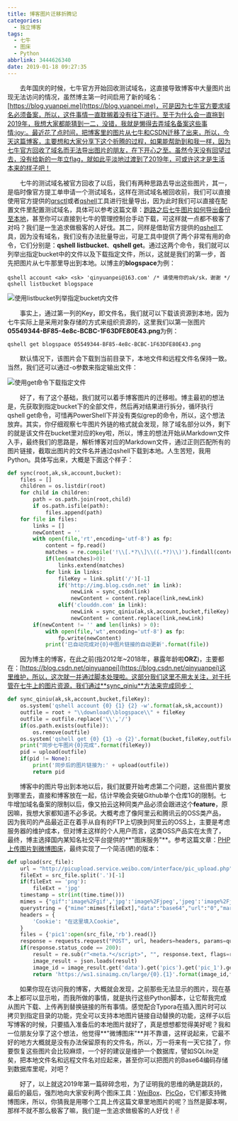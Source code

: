```yaml
---
title: 博客图片迁移折腾记
categories:
  - 独立博客
tags:
  - 七牛
  - 图床
  - Python
abbrlink: 3444626340
date: 2019-01-18 09:27:35
---
```

&emsp;&emsp;去年国庆的时候，七牛官方开始回收测试域名，这直接导致博客中大量图片出现无法访问的情况，虽然博主第一时间启用了新的域名：[https://blog.yuanpei.me](https://blog.yuanpei.me)，可是因为七牛官方要求域名必须备案，所以，这件事情一直耽搁着没有往下进行。至于为什么会一直拖到2019年，我想大家都能猜到一二，没错，我就是懒得去弄域名备案这些事情:joy:。最近花了点时间，把博客里的图片从七牛和CSDN迁移了出来，所以，今天这篇博客，主要想和大家分享下这个折腾的过程，如果能帮助到和我一样，因为七牛官方回收了域名而无法导出图片的朋友，在下开心之至。虽然今天没有回望过去，没有给新的一年立flag，就如此平淡地过渡到了2019年，可或许这才是生活本来的样子吧！

&emsp;&emsp;七牛的测试域名被官方回收了以后，我们有两种思路去导出这些图片，其一，是临时像官方提工单申请一个测试域名，这样在测试域名被回收前，我们可以直接使用官方提供的[qrsctl](https://developer.qiniu.com/kodo/tools/qrsctl)或者[qshell](https://developer.qiniu.com/kodo/tools/qshell)工具进行批量导出，因为此时我们可以直接在配置文件里配置测试域名，具体可以参考这篇文章：[跑路之后七牛图片如何导出备份至本地](https://www.jianshu.com/p/309709f7bfe4)，甚至你可以直接到七牛的管理控制台手动下载，可这样就一点都不极客了对吗？我们是一生追求做极客的人好伐。其二，同样是借助官方提供的[qshell](https://developer.qiniu.com/kodo/tools/qshell)工具，因为没有域名，我们没有办法批量导出，可是工具中提供了两个非常有用的命令，它们分别是：**qshell listbucket**、**qshell get**。通过这两个命令，我们就可以列举出指定bucket中的文件以及下载指定文件，所以，这就是我们的第一步，首先把图片从七牛那里导出到本地。以博主的**blogspace**为例：
```Shell
qshell account <ak> <sk> 'qinyuanpei@163.com' /* 请使用你的ak/sk，谢谢 */
qshell listbucket blogspace
```
![使用listbucket列举指定bucket内文件](https://ws1.sinaimg.cn/large/4c36074fly1fzakc094mzj20zb0a5qv5.jpg)

&emsp;&emsp;事实上，通过第一列的Key，即文件名，我们就可以下载该资源到本地，因为七牛实际上是采用对象存储的方式来组织资源的，这里我们以第一张图片**05549344-BF85-4e8c-BCBC-1F63DFE80E43.png**为例：

```Shell
qshell get blogspace 05549344-BF85-4e8c-BCBC-1F63DFE80E43.png
```

&emsp;&emsp;默认情况下，该图片会下载到当前目录下，本地文件和远程文件名保持一致。当然，我们还可以通过-o参数来指定输出文件：

![使用get命令下载指定文件](https://ws1.sinaimg.cn/large/4c36074fly1fzakdbeka4j20fo0ex4qp.jpg)

&emsp;&emsp;好了，有了这个基础，我们就可以着手博客图片的迁移啦。博主最初的想法是，先获取到指定bucket下的全部文件，然后再对结果进行拆分，循环执行qshell get命令，可惜再PowerShell下并没有类似grep的命令，所以，这个想法放弃。其实，你仔细观察七牛图片外链的格式就会发现，除了域名部分以外，剩下的就是该文件在bucket里对应的key啦，所以，博主的想法开始从Markdown文件入手，最终我们的思路是，解析博客对应的Markdown文件，通过正则匹配所有的图片链接，截取出图片的文件名并通过qshell下载到本地。人生苦短，我用Python。具体写出来，大概是下面这个样子：
```Python
def sync(root,ak,sk,account,bucket):
    files = []
    children = os.listdir(root)
    for child in children:
        path = os.path.join(root,child)
        if os.path.isfile(path):
            files.append(path)
    for file in files:
        links = []
        newContent = ''
        with open(file,'rt',encoding='utf-8') as fp:
            content = fp.read()
            matches = re.compile('!\\[.*?\\]\\((.*?)\\)').findall(content) 
            if(len(matches)>0):
                links.extend(matches)
            for link in links:
                fileKey = link.split('/')[-1]
                if('http://img.blog.csdn.net' in link):
                    newLink = sync_csdn(link)
                    newContent = content.replace(link,newLink)
                elif('clouddn.com' in link):
                    newLink = sync_qiniu(ak,sk,account,bucket,fileKey)
                    newContent = content.replace(link,newLink)
        if(newContent != '' and len(links) > 0):
            with open(file,'wt',encoding='utf-8') as fp:
                fp.write(newContent)
            print('已自动完成对{0}中图片链接的自动更新'.format(file))
```
&emsp;&emsp;因为博主的博客，在此之前(指2012年~2018年，暴露年龄啦**ORZ**)，主要都在：[https://blog.csdn.net/qinyuanpei](https://blog.csdn.net/qinyuanpei)这里维护，所以，这次就一并通过脚本处理啦。这部分我们这里不用太关注，对于托管在七牛上的图片资源，我们通过**sync_qiniu**方法来完成同步：

```Python
def sync_qiniu(ak,sk,account,bucket,fileKey):
    os.system('qshell account {0} {1} {2} -w'.format(ak,sk,account))
    outfile = root + "\\download\\blogspace\\" + fileKey
    outfile = outfile.replace('\\','/')
    if(os.path.exists(outfile)):
        os.remove(outfile)
    os.system('qshell get {0} {1} -o {2}'.format(bucket,fileKey,outfile))
    print("同步七牛图片{0}完成".format(fileKey))
    pid = upload(outfile)
    if(pid != None):
        print('同步后的图片链接为:' + upload(outfile))
        return pid
```
&emsp;&emsp;博客中的图片导出到本地以后，我们就要开始考虑第二个问题，这些图片要放到哪里去，直接和博客放在一起，估计早晚会突破Github单个仓库1G的限制。七牛增加域名备案的限制以后，像又拍云这种同类产品必须会跟进这个**feature**，原因嘛，我想大家都知道不必多说。大概考虑了像阿里云和腾讯云的OSS类产品，因为我司的产品最近正在着手从自有的FTP上切换到阿里云的OSS上，主要是考虑服务器的维护成本，但对博主这样的个人用户而言，这类OSS产品实在太贵了，最终，博主选择国内某知名社交平台提供的**"图床服务"**。参考这篇文章：[PHP上传图片到微博图床](https://segmentfault.com/a/1190000008490501)，最终实现了一个简洁(陋)的版本：
```Python
def upload(src_file):
    url = "http://picupload.service.weibo.com/interface/pic_upload.php"
    fileExt = src_file.split('.')[-1]
    if(fileExt == 'png'):
        fileExt = 'jpg'
    timestamp = str(int(time.time()))
    mimes = {"gif":'image%2Fgif','jpg':'image%2Fjpeg','jpeg':'image%2Fjpeg'}
    querystring = {"mime":mimes[fileExt],"data":"base64","url":"0","markpos":"1","logo":"","nick":"0","marks":"1","app":"miniblog","cb":"http://weibo.com/aj/static/upimgback.html?_wv=5","callback":"STK_ijax_" + timestamp}
    headers = {
        'Cookie': "在这里填入Cookie",
    }
    files = {'pic1':open(src_file,'rb').read()}
    response = requests.request("POST", url, headers=headers, params=querystring,files=files)
    if(response.status_code == 200):
        result = re.sub(r"<meta.*</script>", "", response.text, flags=re.S)
        image_result = json.loads(result)
        image_id = image_result.get('data').get('pics').get('pic_1').get('pid')
        return 'https://ws1.sinaimg.cn/large/{0}.{1}'.format(image_id,fileExt)
```
&emsp;&emsp;如果你现在访问我的博客，大概就会发现，之前那些无法显示的图片，现在基本上都可以显示啦，而我所做的事情，就是执行这些Python脚本，让它帮我完成从图片下载、上传再到替换链接的所有事情。感觉配合Typora在插入图片时可以拷贝到指定目录的功能，完全可以支持本地图片链接自动替换的功能，这样子以后写博客的时候，只要插入准备后的本地图片就好了，真是想想都觉得美好呢？我和一位朋友分享了这个想法，他觉得**"微博图床"**并不靠谱，这样说起来，它最不好的地方大概就是没有办法保留原有的文件名，所以，万一将来有一天它挂了，你要恢复这些图片会比较麻烦，一个好的建议是维护一个数据库，譬如SQLite足矣，把本地文件名和远程文件名对应起来，甚至你可以把图片的Base64编码存储到数据库里呢，对吧？

&emsp;&emsp;好了，以上就这2019年第一篇碎碎念啦，为了证明我的思维的确是跳跃的，最后的最后，强烈地向大家安利两个图床工具：[WeiBox](https://github.com/xCss/WeiBox)、[PicGo](https://github.com/Molunerfinn/PicGo)，它们都支持微博图床，所以，你猜我是用哪个工具上传这篇文章里地图片的呢？当然是脚本啊，那样不就不那么极客了嘛，我们是一生追求做极客的人好伐！:v: